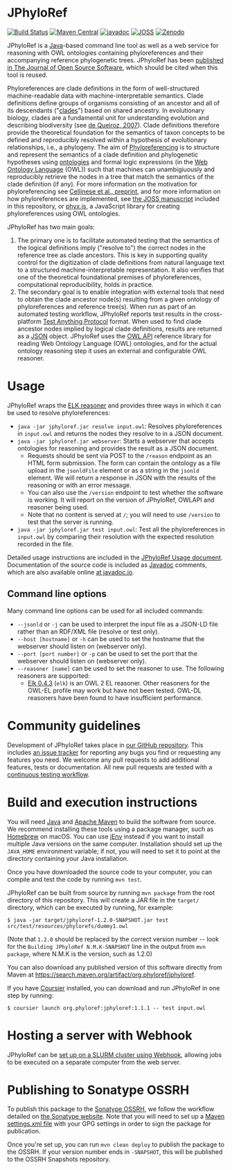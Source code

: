 # JPhyloRef

[![Build Status](https://github.com/phyloref/jphyloref/workflows/Build%20with%20Maven/badge.svg)](https://github.com/phyloref/jphyloref/actions?query=workflow%3A%22Build+with+Maven%22)
[![Maven Central](https://img.shields.io/maven-central/v/org.phyloref/jphyloref.svg?label=Maven%20Central)](https://search.maven.org/search?q=g:%22org.phyloref%22%20AND%20a:%22jphyloref%22)
[![javadoc](https://javadoc.io/badge2/org.phyloref/jphyloref/javadoc.svg)](https://javadoc.io/doc/org.phyloref/jphyloref)
[![JOSS](https://joss.theoj.org/papers/10.21105/joss.03374/status.svg)](https://doi.org/10.21105/joss.03374)
[![Zenodo](https://zenodo.org/badge/104808310.svg)](https://zenodo.org/badge/latestdoi/104808310)

JPhyloRef is a [Java]-based command line tool as well as a web service for reasoning with OWL ontologies containing
phyloreferences and their accompanying reference phylogenetic trees. JPhyloRef has been
[published in The Journal of Open Source Software], which should be cited when this tool is reused.

Phyloreferences are clade definitions in the form of well-structured machine-readable data with
machine-interpretable semantics. Clade definitions define groups of organisms consisting of an ancestor and
all of its descendants ("[clades]") based on shared ancestry. In evolutionary biology, clades are a fundamental unit for
understanding evolution and describing biodiversity (see [de Queiroz, 2007]). Clade definitions therefore provide
the theoretical foundation for the semantics of taxon concepts to be defined and reproducibly resolved within a hypothesis
of evolutionary relationships, i.e., a phylogeny. The aim of [Phyloreferencing] is to structure and represent the semantics
of a clade definition and phylogenetic hypotheses using [ontologies] and formal logic expressions (in the
[Web Ontology Language] (OWL)) such that machines can unambigiuously and reproducibly retrieve the nodes in a tree that
match the semantics of the clade definition (if any). For more information on the motivation for phyloreferencing see
[Cellinese et al., preprint], and for more information on how phyloreferences are implemented, see [the JOSS manuscript]
included in this repository, or [phyx.js], a JavaScript library for creating phyloreferences using OWL ontologies.

JPhyloRef has two main goals:

1. The primary one is to facilitate automated testing that the semantics
of the logical definitions imply ("resolve to") the correct nodes in the reference tree as clade ancestors. This is key in
supporting quality control for the digitization of clade definitions from natural language text to a structured
machine-interpretable representation. It also verifies that one of the theoretical foundational premises of phyloreferences,
computational reproducibility, holds in practice.
2. The secondary goal is to enable integration with external tools that need
to obtain the clade ancestor node(s) resulting from a given ontology of phyloreferences and reference tree(s). When run as
part of an automated testing workflow, JPhyloRef reports test results in the cross-platform [Test Anything Protocol]
format. When used to find clade ancestor nodes implied by logical clade definitions, results are returned as a [JSON] object.
JPhyloRef uses the [OWL API] reference library for reading Web Ontology Language (OWL) ontologies, and for the actual ontology reasoning step it uses an external and configurable OWL reasoner.

# Usage

JPhyloRef wraps the [ELK reasoner] and provides three ways in which it
can be used to resolve phyloreferences:

- `java -jar jphyloref.jar resolve input.owl`: Resolves phyloreferences in `input.owl`
  and returns the nodes they resolve to in a JSON document.
- `java -jar jphyloref.jar webserver`: Starts a webserver that accepts ontologies
  for reasoning and provides the result as a JSON document.
    - Requests should be sent via POST to the `/reason` endpoint as an HTML
      form submission. The form can contain the ontology as a file upload in the
      `jsonldFile` element or as a string in the `jsonld` element. We will return
      a response in JSON with the results of the reasoning or with an error message.
    - You can also use the `/version` endpoint to test whether the software is
      working. It will report on the version of JPhyloRef, OWLAPI and reasoner
      being used.
    - Note that no content is served at `/`; you will need to use `/version` to
      test that the server is running.
- `java -jar jphyloref.jar test input.owl`: Test all the phyloreferences in
  `input.owl` by comparing their resolution with the expected resolution recorded
  in the file.

Detailed usage instructions are included in the [JPhyloRef Usage document]. Documentation of the source code is included
as [Javadoc] comments, which are also available online [at javadoc.io].

## Command line options

Many command line options can be used for all included commands:
- `--jsonld` or `-j` can be used to interpret the input file as a JSON-LD file
  rather than an RDF/XML file (resolve or test only).
- `--host [hostname]` or `-h` can be used to set the hostname that the webserver
  should listen on (webserver only).
- `--port [port number]` or `-p` can be used to set the port that the webserver
  should listen on (webserver only).
- `--reasoner [name]` can be used to set the reasoner to use. The following reasoners
  are supported:
  - [Elk 0.4.3](https://github.com/liveontologies/elk-reasoner) (`elk`) is an OWL 2 EL
    reasoner. Other reasoners for the OWL-EL profile may work but have not been tested. OWL-DL reasoners have been found to have insufficient performance.

# Community guidelines

Development of JPhyloRef takes place in [our GitHub repository]. This includes [an issue tracker] for reporting any bugs you find or requesting any features you need. We welcome any pull requests to add additional features, tests or documentation. All new pull requests are tested with a [continuous testing workflow].

# Build and execution instructions

You will need [Java] and [Apache Maven] to build the software from source. We recommend installing these
tools using a package manager, such as [Homebrew] on macOS. You can use [jEnv] instead if you want to install
multiple Java versions on the same computer. Installation should set up the `JAVA_HOME` environment
variable; if not, you will need to set it to point at the directory containing your Java installation.

Once you have downloaded the source code to your computer, you can compile and test the code by running `mvn test`.

JPhyloRef can be built from source by running `mvn package` from the root directory of this repository. This will create a JAR file in the `target/` directory, which can be executed by running,
for example:

```
$ java -jar target/jphyloref-1.2.0-SNAPSHOT.jar test src/test/resources/phylorefs/dummy1.owl
```

(Note that `1.2.0` should be replaced by the correct version number -- look for the `Building JPhyloRef N.M.K-SNAPSHOT` line in the output from `mvn package`, where N.M.K is the version, such as 1.2.0)

You can also download any published version of this software directly from Maven
at https://search.maven.org/artifact/org.phyloref/jphyloref.

If you have [Coursier] installed, you can download and run JPhyloRef in one step
by running:

```
$ coursier launch org.phyloref:jphyloref:1.1.1 -- test input.owl
```

# Hosting a server with Webhook

JPhyloRef can be [set up on a SLURM cluster using Webhook](webhook/README.md),
allowing jobs to be executed on a separate computer from the web server.

# Publishing to Sonatype OSSRH

To publish this package to the [Sonatype OSSRH], we follow the workflow
detailed on [the Sonatype website]. Note that you will need to set up a
[Maven settings.xml file] with your GPG settings in order to sign the
package for publication.

Once you're set up, you can run `mvn clean deploy` to publish the package
to the OSSRH. If your version number ends in `-SNAPSHOT`, this will be
published to the OSSRH Snapshots repository.

  [published in The Journal of Open Source Software]: https://doi.org/10.21105/joss.03374
  [clades]: https://en.wikipedia.org/wiki/Clade
  [de Queiroz, 2007]: https://doi.org/10.1080/10635150701656378
  [Phyloreferencing]: https://www.phyloref.org/
  [Cellinese et al., preprint]: https://doi.org/10.32942/osf.io/57yjs
  [ontologies]: https://en.wikipedia.org/wiki/Ontology
  [Web Ontology Language]: https://www.w3.org/OWL/
  [Test Anything Protocol]: http://testanything.org/
  [JSON]: https://www.json.org/
  [OWL API]: https://github.com/owlcs/owlapi
  [the JOSS manuscript]: ./paper/paper.md
  [phyx.js]: https://github.com/phyloref/phyx.js
  [Elk reasoner]: http://liveontologies.github.io/elk-reasoner/
  [Java]: https://www.java.com/en/
  [Apache Maven]: https://maven.apache.org/
  [Homebrew]: https://brew.sh/
  [jEnv]: https://www.jenv.be/
  [Sonatype OSSRH]: https://central.sonatype.org/pages/ossrh-guide.html
  [the Sonatype website]: https://central.sonatype.org/pages/apache-maven.html
  [Maven settings.xml file]: https://central.sonatype.org/pages/apache-maven.html
  [Coursier]: https://get-coursier.io/
  [Javadoc]: https://en.wikipedia.org/wiki/Javadoc
  [at javadoc.io]: https://javadoc.io/doc/org.phyloref/jphyloref
  [JPhyloRef Usage document]: ./Usage.md
  [our Github repository]: https://github.com/phyloref/jphyloref
  [an issue tracker]: https://github.com/phyloref/jphyloref/issues
  [continuous testing workflow]: https://github.com/phyloref/jphyloref/actions?query=workflow%3A%22Build+with+Maven%22
